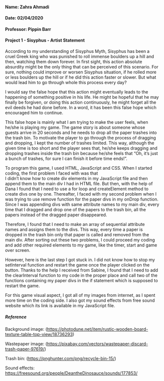 #### Name: Zahra Ahmadi
#### Date: 02/04/2020
#### Professor: Pippin Barr
#### Project 1 - Sisyphus - Artist Statement


According to my understanding of Sisyphus Myth, Sisyphus has been a cruel Greek king who was punished to
roll immense boulders up a hill and then, watching them down forever. In first sight, this action absolute absurdity 
might be the only thing that can be perceived of this scenario. For sure, nothing could improve or worsen Sisyphus 
situation, if he rolled more or less boulders up the hill or if he did this action faster or slower. But what would lead him 
to go through whole this process every day? 

I would say the false hope that this action might eventually leads to the happening of something positive in his life. He 
might be hopeful that he may finally be forgiven, or doing this action continuously, he might forget all the evil deeds he 
had done before. In a word, it has been this false hope which encouraged him to continue.

This false hope is mainly what I am trying to make the user feels, when he/she is playing my game. The game story is 
about someone whose guests arrive in 20 seconds and he needs to drop all the paper trashes into the trash bin. 
To motivate the player to go through the process of dragging and dropping, I kept the number of trashes limited. 
This way, although the given time is too short and the player sees that, he/she keeps dragging and dropping trashes 
inside the trash bin because he/she feels that “Oh, it’s just a bunch of trashes, for sure I can finish it before time ends!”. 

To program this game, I used HTML, JavaScript and CSS. When I started coding, the first problem I faced with was that  
I didn’t know how to create div elements in my JavaScript file and then append them to the main div I had in HTML file. 
But then, with the help of Dana I found that I need to use a for loop and createElement method to create divs one by one. 
Thereafter, I faced with my second problem when I was trying to use remove function for the paper divs in my onDrop
function. Since I was appending divs with same attribute names to my main div, every time that I dragged and drop one 
of the papers to the trash bin, all the papers instead of the dragged paper disappeared. 

Therefore, I found that I need to make an array of sequential attribute names and assigns them to the divs. This way, 
every time a paper is dropped in the trash bin only that paper is called and removed from the main div. After sorting out 
these two problems, I could proceed my coding and add other required elements to my game, like the timer, start and 
game over screen. 

However, here is the last step I got stuck in. I did not know how to stop my setInterval function and restart the game once 
the player clicked on the button. Thanks to the help I received from Sabine, I found that I need to add the clearInterval 
function to my code in the proper place and call two of the functions containing my paper divs in the if statement which is 
supposed to restart the game.

For this game visual aspect, I got all of my images from internet, as I spent more time on the coding side.
I also got my sound effects from free sound website which its link is available in my JavaScript file.

##### Reference
Background image: (https://photodune.net/item/rustic-wooden-board-texture-table-top-view/18736293)

Wastepaper image: (https://pixabay.com/vectors/wastepaper-discard-trash-paper-97619/)

Trash bin: (https://pnghunter.com/png/recycle-bin-15/)

Sound effects: https://freesound.org/people/DeantheDinosauce/sounds/177853/




